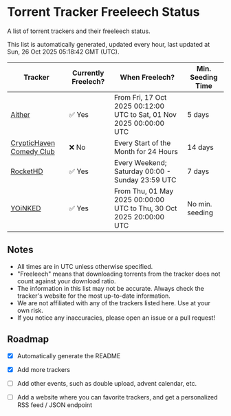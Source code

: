 
# Torrent Tracker Freeleech Status

A list of torrent trackers and their freeleech status.

This list is automatically generated, updated every hour, last updated at Sun, 26 Oct 2025 05:18:42 GMT (UTC).

| Tracker | Currently Freelech? | When Freelech? | Min. Seeding Time |
|---------|---------------------|----------------|-------------------|
| [Aither](https://aither.cc) | ✅ Yes | From Fri, 17 Oct 2025 00:12:00 UTC to Sat, 01 Nov 2025 00:00:00 UTC | 5 days |
| [CrypticHaven Comedy Club](https://cryptichaven.org) | ❌ No | Every Start of the Month for 24 Hours | 14 days |
| [RocketHD](https://rocket-hd.cc) | ✅ Yes | Every Weekend; Saturday 00:00 - Sunday 23:59 UTC | 7 days |
| [YOiNKED](https://yoinked.org) | ✅ Yes | From Thu, 01 May 2025 00:00:00 UTC to Thu, 30 Oct 2025 20:00:00 UTC | No min. seeding |

## Notes

- All times are in UTC unless otherwise specified.
- "Freeleech" means that downloading torrents from the tracker does not count against your download ratio.
- The information in this list may not be accurate. Always check the tracker's website for the most up-to-date information.
- We are not affiliated with any of the trackers listed here. Use at your own risk.
- If you notice any inaccuracies, please open an issue or a pull request!

## Roadmap

- [x] Automatically generate the README
- [x] Add more trackers
- [ ] Add other events, such as double upload, advent calendar, etc.
- [ ] Add a website where you can favorite trackers, and get a personalized RSS feed / JSON endpoint


